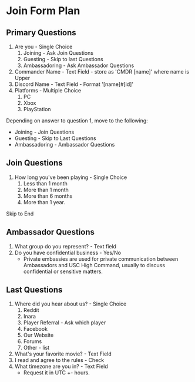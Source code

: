 # Join Form Plan

## Primary Questions

1. Are you - Single Choice
   1. Joining - Ask Join Questions
   2. Guesting - Skip to last Questions
   3. Ambassadoring - Ask Ambassador Questions
2. Commander Name - Text Field - store as 'CMDR [name]' where name is Upper
3. Discord Name - Text Field - Format '[name]#[id]'
4. Platforms - Multiple Choice
   1. PC
   2. Xbox
   3. PlayStation

Depending on answer to question 1, move to the following:

- Joining - Join Questions
- Guesting - Skip to Last Questions
- Ambassadoring - Ambassador Questions

## Join Questions

1. How long you've been playing - Single Choice
   1. Less than 1 month
   2. More than 1 month
   3. More than 6 months
   4. More than 1 year.

Skip to End

## Ambassador Questions

1. What group do you represent? - Text field
2. Do you have confidential business - Yes/No
   - Private embassies are used for private communication between Ambassadors and USC High Command, usually to discuss confidential or sensitive matters.

## Last Questions

1. Where did you hear about us? - Single Choice
   1. Reddit
   2. Inara
   3. Player Referral - Ask which player
   4. Facebook
   5. Our Website
   6. Forums
   7. Other - list
2. What's your favorite movie? - Text Field
3. I read and agree to the rules - Check
4. What timezone are you in? - Text Field
   - Request it in UTC +- hours.
